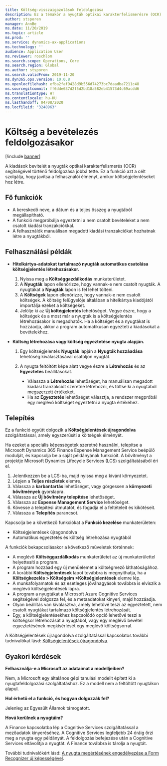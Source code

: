 ```yaml
---
title: Költség-visszaigazolások feldolgozása
description: Ez a témakör a nyugták optikai karakterfelismerésre (OCR) alapuló feldolgozásával kapcsolatban tartalmaz tájékoztatást. Ez a funkció azt a célt szolgálja, hogy javítsa a felhasználói élményt, amikor költségjelentéseket hoz létre a Microsoft Dynamics 365 Finance szolgáltatásban.
author: stsporen
manager: AnnBe
ms.date: 11/20/2019
ms.topic: article
ms.prod: ''
ms.service: dynamics-ax-applications
ms.technology: ''
audience: Application User
ms.reviewer: roschlom
ms.search.scope: Operations, Core
ms.search.region: Global
ms.author: stsporen
ms.search.validFrom: 2019-11-20
ms.dyn365.ops.version: 10.0.8
ms.openlocfilehash: efba2faf9428d9b556d74273bc7daadba7211c48
ms.sourcegitcommit: ff6dde637d2f5d2bd18a582eb41573d4c69acdd6
ms.translationtype: HT
ms.contentlocale: hu-HU
ms.lasthandoff: 04/08/2020
ms.locfileid: "3248963"
---
```

# <a name="expense-receipt-processing"></a>Költség a bevételezés feldolgozásakor

[!include [banner](../includes/banner.md)]

A kiadások bevitelét a nyugták optikai karakterfelismerés (OCR) segítségével történő feldolgozása jobbá tette. Ez a funkció azt a célt szolgálja, hogy javítsa a felhasználói élményt, amikor költségjelentéseket hoz létre.

## <a name="key-features"></a>Fő funkciók

- A kereskedő neve, a dátum és a teljes összeg a nyugtából megállapítható.
- A funkció megpróbálja egyeztetni a nem csatolt bevételeket a nem csatolt kiadási tranzakciókkal.
- A felhasználók manuálisan megadott kiadási tranzakciókat hozhatnak létre a nyugtákból.

## <a name="usage-examples"></a>Felhasználási példák

- **Hitelkártya-adatokat tartalmazó nyugták automatikus csatolása költségjelentés létrehozásakor.**

    1. Nyissa meg a **Költséggazdálkodás** munkaterületet.
    2. A **Nyugták** lapon ellenőrizze, hogy vannak-e nem csatolt nyugták. A nyugtákat a **Nyugták** lapon is fel lehet tölteni.
    3. A **Költségek** lapon ellenőrizze, hogy vannak-e nem csatolt költségek. A költség felügyelője általában a hitelkártya kiadójától importálja ezeket a költségeket.
    4. Jelölje ki az **Új költégjelentés** lehetőséget. Vegye észre, hogy a költségek és a most már a nyugták is a költségjelentés létrehozásakor is megadhatók. Ha a költséget és a nyugtákat is hozzáadja, akkor a program automatikusan egyezteti a kiadásokat a bevételekhez.

- **Költség létrehozása vagy költség egyeztetése nyugta alapján.**

    1. Egy költségjelentés **Nyugták** lapján a **Nyugták hozzáadása** lehetőség kiválasztásával csatoljon nyugtát.
    2. A nyugta feltöltött képe alatt vegye észre a **Létrehozás** és az **Egyeztetés** beállításokat.

        - Válassza a **Létrehozás** lehetőséget, ha manuálisan megadott kiadási tranzakciót szeretne létrehozni, és töltse ki a nyugtából megszerzett értékeket.
        - Ha az **Egyeztetés** lehetőséget választja, a rendszer megpróbál egy meglévő költséget egyeztetni a nyugta értékéhez.

## <a name="installation"></a>Telepítés

Ez a funkció együtt dolgozik a **Költségjelentések újragondolva** szolgáltatással, amely egyszerűsíti a költségek élményét.

Ha ezeket a speciális képességetek szeretné használni, telepítse a Microsoft Dynamics 365 Finance Expense Management Service beépülő modulját, és kapcsolja be a saját példányának funkcióit. A bővítményt a projektje Microsoft Dynamics Lifecycle Services (LCS) szolgáltatásából éri el.

1. Jelentkezzen be a LCS-ba, majd nyissa meg a kívánt környezetet.
2. Lépjen a **Teljes részletek** elemre.
3. Válassza a **karbantartás** lehetőséget, vagy görgessen a **környezeti bővítmények** gyorslapra.
4. Válassza az **Új bővítmény telepítése** lehetőséget.
5. Válassza az **Expense Management Service** lehetőséget.
6. Kövesse a telepítési útmutatót, és fogadja el a feltételeit és kikötéseit.
7. Válassza a **Telepítés** parancsot.

Kapcsolja be a következő funkciókat a **Funkció kezelése** munkaterületen:

- Költségjelentések újragondolva
- Automatikus egyeztetés és költség létrehozása nyugtából

A funkciók bekapcsolásakor a következő műveletek történnek:

- A meglévő **Költséggazdálkodás** munkaterületet az új munkaterülettel helyettesíti a program.
- A program hozzáad egy új menüelemet a költségmező láthatóságához.
- A korábbi **Költségjelentések** lapot továbbra is megnyithatja, ha a **Költségkezelés > Költségeim >Költségjelentések** elemre lép.
- A munkafolyamatok és az esetleges jóváhagyások továbbra is elviszik a meglévő költségjelentések lapra.
- A program a nyugtákat a Microsoft Azure Cognitive Services segítségével dolgozza fel, és a metaadatokat kinyeri, majd hozzáadja.
- Olyan beállítás van kiválasztva, amely lehetővé teszi az egyeztetett, nem csatolt nyugtákat tartalmazó költségjelentés létrehozását.
- Egy, a költségjelentésekhez kapcsolódó opció lehetővé teszi a költségsor létrehozását a nyugtából, vagy egy meglévő bevétel egyeztetésének megkísérlését egy meglévő költségsorral.

A Költségjelentések újragondolva szolgáltatással kapcsolatos további tudnivalókat lásd: [Költségjelentések újragondolva](ExpenseWorkspaceNew.md).

## <a name="frequently-asked-questions"></a>Gyakori kérdések

**Felhasználja-e a Microsoft az adataimat a modelljeiben?**

Nem, a Microsoft egy általános gépi tanulási modellt épített ki a nyugtafeldolgozási szolgáltatáshoz. Ez a modell nem a feltöltött nyugtákon alapul.

**Hol érhető el a funkció, és hogyan dolgozzák fel?**

Jelenleg az Egyesült Államok támogatott.

**Hová kerülnek a nyugtáim?**

A Finance kapcsolatba lép a Cognitive Services szolgáltatással a mezőadatok kinyeréséhez. A Cognitive Services legfeljebb 24 óráig őrzi meg a nyugta egy példányát. A feldolgozás befejezése után a Cognitive Services eltávolítja a nyugtát. A Finance továbbra is tárolja a nyugtát.

További tudnivalókért lásd: [A nyugta megértésének engedélyezése a Form Recognizer új képességével](https://azure.microsoft.com/blog/enable-receipt-understanding-with-form-recognizer-s-new-capability/).
